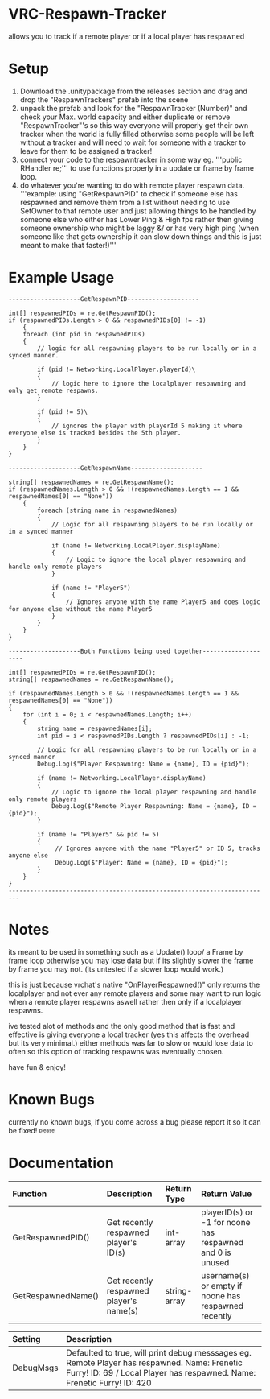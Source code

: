 # VRC-Respawn-Tracker
allows you to track if a remote player or if a local player has respawned

# Setup

1. Download the .unitypackage from the releases section and drag and drop the "RespawnTrackers" prefab into the scene
2. unpack the prefab and look for the "RespawnTracker (Number)" and check your Max. world capacity and either duplicate or remove "RespawnTracker"'s so this way everyone will properly get their own tracker when the world is fully filled otherwise some people will be left without a tracker and will need to wait for someone with a tracker to leave for them to be assigned a tracker!
3. connect your code to the respawntracker in some way eg. '''public RHandler re;''' to use functions properly in a update or frame by frame loop.
4. do whatever you're wanting to do with remote player respawn data. '''example: using "GetRespawnPID" to check if someone else has respawned and remove them from a list without needing to use SetOwner to that remote user and just allowing things to be handled by someone else who either has Lower Ping & High fps rather then giving someone ownership who might be laggy &/ or has very high ping (when someone like that gets ownership it can slow down things and this is just meant to make that faster!)'''

# Example Usage

```
--------------------GetRespawnPID--------------------

int[] respawnedPIDs = re.GetRespawnPID();
if (respawnedPIDs.Length > 0 && respawnedPIDs[0] != -1)
    {
    foreach (int pid in respawnedPIDs)
    {
        // logic for all respawning players to be run locally or in a synced manner.
        
        if (pid != Networking.LocalPlayer.playerId)\
        {
            // logic here to ignore the localplayer respawning and only get remote respawns.
        }

        if (pid != 5)\
        {
            // ignores the player with playerId 5 making it where everyone else is tracked besides the 5th player.
        }
    }
}

--------------------GetRespawnName--------------------

string[] respawnedNames = re.GetRespawnName();
if (respawnedNames.Length > 0 && !(respawnedNames.Length == 1 && respawnedNames[0] == "None"))
    {
        foreach (string name in respawnedNames)
        {
            // Logic for all respawning players to be run locally or in a synced manner
            
            if (name != Networking.LocalPlayer.displayName)
            {
                // Logic to ignore the local player respawning and handle only remote players
            }
            
            if (name != "Player5")
            {
                // Ignores anyone with the name Player5 and does logic for anyone else without the name Player5
            }
        }
    }
}

--------------------Both Functions being used together--------------------

int[] respawnedPIDs = re.GetRespawnPID();
string[] respawnedNames = re.GetRespawnName();

if (respawnedNames.Length > 0 && !(respawnedNames.Length == 1 && respawnedNames[0] == "None"))
{
    for (int i = 0; i < respawnedNames.Length; i++)
    {
        string name = respawnedNames[i];
        int pid = i < respawnedPIDs.Length ? respawnedPIDs[i] : -1;
        
        // Logic for all respawning players to be run locally or in a synced manner
        Debug.Log($"Player Respawning: Name = {name}, ID = {pid}");
        
        if (name != Networking.LocalPlayer.displayName)
        {
            // Logic to ignore the local player respawning and handle only remote players
            Debug.Log($"Remote Player Respawning: Name = {name}, ID = {pid}");
        }
        
        if (name != "Player5" && pid != 5)
        {
             // Ignores anyone with the name "Player5" or ID 5, tracks anyone else
             Debug.Log($"Player: Name = {name}, ID = {pid}");
        }
    }
}
-------------------------------------------------------------------------
```

# Notes

its meant to be used in something such as a Update() loop/ a Frame by frame loop otherwise you may lose data but if its slightly slower the frame by frame you may not. (its untested if a slower loop would work.)

this is just because vrchat's native "OnPlayerRespawned()" only returns the localplayer and not ever any remote players and some may want to run logic when a remote player respawns aswell rather then only if a localplayer respawns.

ive tested alot of methods and the only good method that is fast and effective is giving everyone a local tracker (yes this affects the overhead but its very minimal.) either methods was far to slow or would lose data to often so this option of tracking respawns was eventually chosen.

have fun & enjoy!

# Known Bugs

currently no known bugs, if you come across a bug please report it so it can be fixed! <sub><sup>please</sup></sub>

# Documentation

| Function | Description | Return Type | Return Value |
|:---------|:------------|:------------|:-------------|
| GetRespawnedPID() | Get recently respawned player's ID(s) | int-array | playerID(s) or -1 for noone has respawned and 0 is unused |
| GetRespawnedName() | Get recently respawned player's name(s) | string-array | username(s) or empty if noone has respawned recently |

| Setting | Description |
|:---------|:------------|
| DebugMsgs | Defaulted to true, will print debug messsages eg. Remote Player has respawned. Name: Frenetic Furry! ID: 69 / Local Player has respawned. Name: Frenetic Furry! ID: 420

